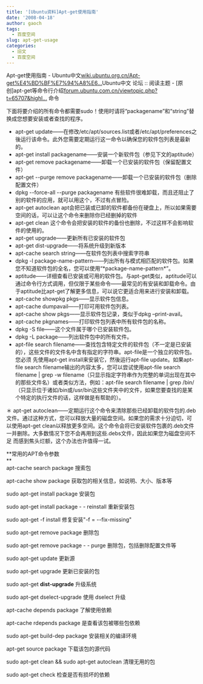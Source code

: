 ```yaml
---
title: '[Ubuntu资料]Apt-get使用指南'
date: '2008-04-18'
author: gaoch
tags:
  - 百度空间
slug: apt-get-usage
categories:
  - 旧文
  - 百度空间
---
```


Apt-get使用指南 -
Ubuntu中文[wiki.ubuntu.org.cn/Apt-get%E4%BD%BF%E7%94%A8%E6...](http://wiki.ubuntu.org.cn/Apt-get%E4%BD%BF%E7%94%A8%E6%8C%87%E5%8D%97)Ubuntu中文
论坛 :: 阅读主题 -
\[原创\]apt-get等命令行介绍[forum.ubuntu.com.cn/viewtopic.php?t=65707&highl...](http://forum.ubuntu.com.cn/viewtopic.php?t=65707&highlight=dist-upgrade)
命令

下面将要介绍的所有命令都需要sudo！使用时请将“packagename”和“string”替换成您想要安装或者查找的程序。

-   apt-get
    update——在修改/etc/apt/sources.list或者/etc/apt/preferences之後运行该命令。此外您需要定期运行这一命令以确保您的软件包列表是最新的。
-   apt-get install packagename——安装一个新软件包（参见下文的aptitude）
-   apt-get remove packagename——卸载一个已安装的软件包（保留配置文件）
-   apt-get --purge remove
    packagename——卸载一个已安装的软件包（删除配置文件）
-   dpkg --force-all --purge packagename
    有些软件很难卸载，而且还阻止了别的软件的应用，就可以用这个，不过有点冒险。
-   apt-get autoclean
    apt会把已装或已卸的软件都备份在硬盘上，所以如果需要空间的话，可以让这个命令来删除你已经删掉的软件
-   apt-get clean
    这个命令会把安装的软件的备份也删除，不过这样不会影响软件的使用的。
-   apt-get upgrade——更新所有已安装的软件包
-   apt-get dist-upgrade——将系统升级到新版本
-   apt-cache search string——在软件包列表中搜索字符串
-   dpkg -l
    package-name-pattern——列出所有与模式相匹配的软件包。如果您不知道软件包的全名，您可以使用“\*package-name-pattern\*”。
-   aptitude——详细查看已安装或可用的软件包。与apt-get类似，aptitude可以通过命令行方式调用，但仅限于某些命令——最常见的有安装和卸载命令。由于aptitude比apt-get了解更多信息，可以说它更适合用来进行安装和卸载。
-   apt-cache showpkg pkgs——显示软件包信息。
-   apt-cache dumpavail——打印可用软件包列表。
-   apt-cache show pkgs——显示软件包记录，类似于dpkg –print-avail。
-   apt-cache pkgnames——打印软件包列表中所有软件包的名称。
-   dpkg -S file——这个文件属于哪个已安装软件包。
-   dpkg -L package——列出软件包中的所有文件。
-   apt-file search
    filename——查找包含特定文件的软件包（不一定是已安装的），这些文件的文件名中含有指定的字符串。apt-file是一个独立的软件包。您必须
    先使用apt-get install来安装它，然後运行apt-file update。如果apt-file
    search filename输出的内容太多，您可以尝试使用apt-file search
    filename | grep -w
    filename（只显示指定字符串作为完整的单词出现在其中的那些文件名）或者类似方法，例如：apt-file
    search filename | grep
    /bin/（只显示位于诸如/bin或/usr/bin这些文件夹中的文件，如果您要查找的是某个特定的执行文件的话，这样做是有帮助的）。

＊ apt-get
autoclean——定期运行这个命令来清除那些已经卸载的软件包的.deb文件。通过这种方式，您可以释放大量的磁盘空间。如果您的需求十分迫切，可
以使用apt-get
clean以释放更多空间。这个命令会将已安装软件包裹的.deb文件一并删除。大多数情况下您不会再用到这些.debs文件，因此如果您为磁盘空间不足
而感到焦头烂额，这个办法也许值得一试。

  
**常用的APT命令参数  
**  
apt-cache search package 搜索包  
  
apt-cache show package 获取包的相关信息，如说明、大小、版本等  
  
sudo apt-get install package 安装包  
  
sudo apt-get install package - - reinstall 重新安装包  
  
sudo apt-get -f install 修复安装"-f = --fix-missing"  
  
sudo apt-get remove package 删除包  
  
sudo apt-get remove package - - purge 删除包，包括删除配置文件等  
  
sudo apt-get update 更新源  
  
sudo apt-get upgrade 更新已安装的包  
  
sudo apt-get **dist-upgrade** 升级系统  
  
sudo apt-get dselect-upgrade 使用 dselect 升级  
  
apt-cache depends package 了解使用依赖  
  
apt-cache rdepends package 是查看该包被哪些包依赖  
  
sudo apt-get build-dep package 安装相关的编译环境  
  
apt-get source package 下载该包的源代码  
  
sudo apt-get clean && sudo apt-get autoclean 清理无用的包  
  
sudo apt-get check 检查是否有损坏的依赖
